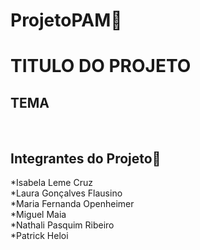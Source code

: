 # ProjetoPAM🚀<br>
# TITULO DO PROJETO<br>
<h2>TEMA</h2><br>

## Integrantes do Projeto🤝 
*Isabela Leme Cruz<br>
*Laura Gonçalves Flausino<br>
*Maria Fernanda Openheimer<br>
*Miguel Maia<br>
*Nathali Pasquim Ribeiro<br>
*Patrick Heloi<br>
